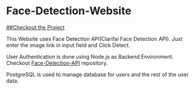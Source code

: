 # Face-Detection-Website

[##Checkout the Project](https://face-detection-appl.herokuapp.com/)

This Website uses Face Detection API(Clarifai Face Detection API). Just enter the image link in input field and Click Detect. 

User Authentication is done using Node.js as Backend Environment. Checkout [Face-Detection-API](https://github.com/piyushkuhad/Face-Detection-API) repository.

PostgreSQL is used to manage database for users and the rest of the user data. 
